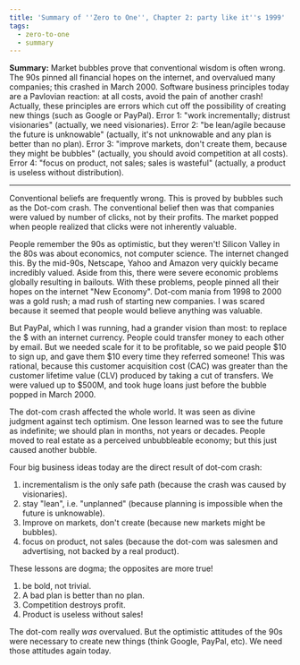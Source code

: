 ```yaml
---
title: 'Summary of ''Zero to One'', Chapter 2: party like it''s 1999'
tags:
  - zero-to-one
  - summary
---
```


**Summary:**
Market bubbles prove that conventional wisdom is often wrong.
The 90s pinned all financial hopes on the internet, and overvalued many companies; this crashed in March 2000.
Software business principles today are a Pavlovian reaction:
at all costs, avoid the pain of another crash!
Actually, these principles are errors which cut off the possibility of creating new things (such as Google or PayPal).
Error 1: "work incrementally; distrust visionaries"
(actually, we need visionaries).
Error 2: "be lean/agile because the future is unknowable"
(actually, it's not unknowable and any plan is better than no plan).
Error 3: "improve markets, don't create them, because they might be bubbles"
(actually, you should avoid competition at all costs).
Error 4: "focus on product, not sales; sales is wasteful"
(actually, a product is useless without distribution).

---

Conventional beliefs are frequently wrong.
This is proved by bubbles such as the Dot-com crash.
The conventional belief then was that companies were valued by number of clicks, not by their profits.
The market popped when people realized that clicks were not inherently valuable.

People remember the 90s as optimistic, but they weren't!
Silicon Valley in the 80s was about economics, not computer science.
The internet changed this.
By the mid-90s, Netscape, Yahoo and Amazon very quickly became incredibly valued.
Aside from this, there were severe economic problems globally resulting in bailouts.
With these problems, people pinned all their hopes on the internet "New Economy".
Dot-com mania from 1998 to 2000 was a gold rush;
a mad rush of starting new companies.
I was scared because it seemed that people would believe anything was valuable.

But PayPal, which I was running, had a grander vision than most:
to replace the $ with an internet currency.
People could transfer money to each other by email.
But we needed scale for it to be profitable,
so we paid people $10 to sign up,
and gave them $10 every time they referred someone!
This was rational, because
this customer acquisition cost (CAC) 
was greater than the customer lifetime value (CLV) 
produced by taking a cut of transfers. 
We were valued up to $500M, 
and took huge loans just before the bubble popped in March 2000.

The dot-com crash affected the whole world. 
It was seen as divine judgment against tech optimism. 
One lesson learned was to see the future as indefinite; 
we should plan in months, not years or decades. 
People moved to real estate as a perceived unbubbleable economy; 
but this just caused another bubble.

Four big business ideas today are the direct result of dot-com crash:

1. incrementalism is the only safe path (because the crash was caused by visionaries). 
1. stay "lean", i.e. "unplanned" (because planning is impossible when the future is unknowable). 
1. Improve on markets, don't create (because new markets might be bubbles). 
1. focus on product, not sales (because the dot-com was salesmen and advertising, not backed by a real product).

These lessons are dogma; the opposites are more true!

1. be bold, not trivial.
1. A bad plan is better than no plan.
1. Competition destroys profit.
1. Product is useless without sales!

The dot-com really _was_ overvalued.
But the optimistic attitudes of the 90s were necessary to create new things (think Google, PayPal, etc). 
We need those attitudes again today.
